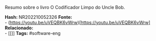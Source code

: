Resumo sobre o livro O Codificador Limpo do Uncle Bob.

**Hash:** NR202210052326
**Fonte:**  
	- (https://youtu.be/uVEQBK6vWrw)[https://youtu.be/uVEQBK6vWrw]
**Relacionado:**  
	- [[]]
**Tags:**  #software-eng 
